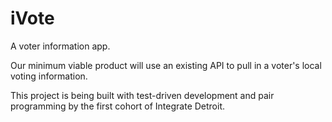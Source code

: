 # iVote

A voter information app.

Our minimum viable product will use an existing API to pull in a voter's local voting information.

This project is being built with test-driven development and pair programming by the first cohort of Integrate Detroit.

